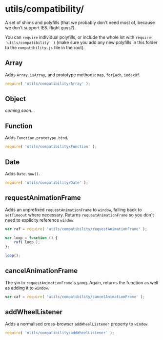 utils/compatibility/
====================

A set of shims and polyfills (that we probably don't need most of, because we don't support IE8. Right guys?).

You can `require` individual polyfills, or include the whole lot with `require( 'utils/compatibility' )` (make sure you add any new polyfills in this folder to the `compatibility.js` file in the root).


Array
-----

Adds `Array.isArray`, and prototype methods: `map`, `forEach`, `indexOf`.

```js
require( 'utils/compatibility/Array' );
```

Object
------

*coming soon...*


Function
--------

Adds `Function.prototype.bind`.

```js
require( 'utils/compatibility/Function' );
```


Date
----

Adds `Date.now()`.

```js
require( 'utils/compatibility/Date' );
```


requestAnimationFrame
---------------------

Adds an unprefixed `requestAnimationFrame` to `window`, falling back to `setTimeout` where necessary. Returns `requestAnimationFrame` so you don't need to explicity reference `window`.

```js
var raf = require( 'utils/compatibility/requestAnimationFrame' );

var loop = function () {
	raf( loop );	
};

loop();
```

cancelAnimationFrame
--------------------

The yin to `requestAnimationFrame`'s yang. Again, returns the function as well as adding it to `window`.

```js
var caf = require( 'utils/compatibility/cancelAnimationFrame' );
```


addWheelListener
----------------

Adds a normalised cross-browser `addWheelListener` property to `window`.

```js
require( 'utils/compatibility/addWheelListener' );
```

